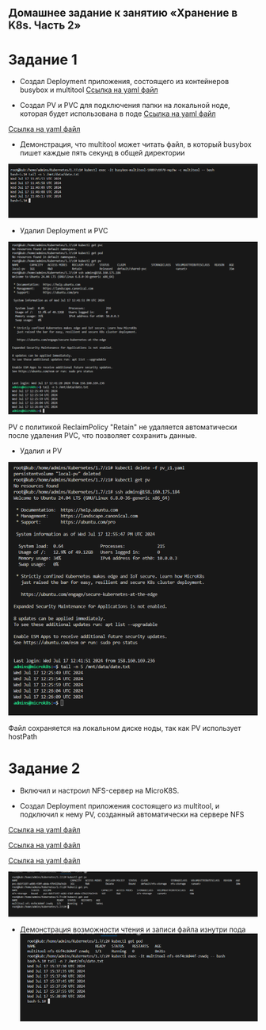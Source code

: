 ## Домашнее задание к занятию «Хранение в K8s. Часть 2»

# Задание 1
- Создал  Deployment приложения, состоящего из контейнеров busybox и multitool
[Ссылка на yaml файл](https://github.com/bogkofe/Kubernetes/blob/master/2.2/z1/deployment_z1.yaml)

- Создал PV и PVC для подключения папки на локальной ноде, которая будет использована в поде
[Ссылка на yaml файл](https://github.com/bogkofe/Kubernetes/blob/master/2.2/z1/pv_z1.yaml)

[Ссылка на yaml файл](https://github.com/bogkofe/Kubernetes/blob/master/2.2/z1/pvc_z1.yaml)

- Демонстрация, что multitool может читать файл, в который busybox пишет каждые пять секунд в общей директории

![image](https://github.com/bogkofe/Kubernetes/blob/master/2.2/files/1.png)

- Удалил Deployment и PVC

![image](https://github.com/bogkofe/Kubernetes/blob/master/2.2/files/2.png)

PV с политикой ReclaimPolicy "Retain" не удаляется автоматически после удаления PVC, что позволяет сохранить данные.

- Удалил и PV

![image](https://github.com/bogkofe/Kubernetes/blob/master/2.2/files/3.png)

Файл сохраняется на локальном диске ноды, так как PV использует hostPath

# Задание 2 
- Включил и настроил NFS-сервер на MicroK8S.

- Создал Deployment приложения состоящего из multitool, и подключил к нему PV, созданный автоматически на сервере NFS

[Ссылка на yaml файл](https://github.com/bogkofe/Kubernetes/blob/master/2.2/z2/deployment_z2.yaml)

[Ссылка на yaml файл](https://github.com/bogkofe/Kubernetes/blob/master/2.2/z2/pvc_z2.yaml)

[Ссылка на yaml файл](https://github.com/bogkofe/Kubernetes/blob/master/2.2/z2/sc_z2.yaml)

![image](https://github.com/bogkofe/Kubernetes/blob/master/2.2/files/4.png)

- Демонстрация возможности чтения и записи файла изнутри пода
![image](https://github.com/bogkofe/Kubernetes/blob/master/2.2/files/5.png)
